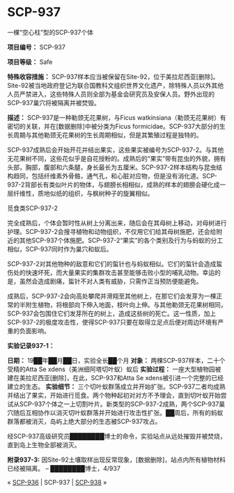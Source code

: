 # SCP-937
                        




一棵“空心柱”型的SCP-937个体



**项目编号：** SCP-937

**项目等级：** Safe

**特殊收容措施：** SCP-937样本应当被保留在Site-92，位于美拉尼西亚[删除]。Site-92被当地政府登记为联合国教科文组织世界文化遗产，除特殊人员以外其他人员严禁进入，这些特殊人员则全部为基金会研究员及安保人员。野外出现的SCP-937巢穴将被隔离并被焚毁。

**描述：** SCP-937是一种勒颈无花果树，与Ficus watkinsiana（勒颈无花果树）有密切的关联，并在[数据删除]中被分类为Ficus formicidae。SCP-937大部分的生长周期与其他勒颈无花果树的生长周期相似，但是其繁殖过程是独特的。

SCP-937成熟后会开始开花并结出果实，这些果实被编号为SCP-937-2。与其他无花果树不同，这些花似乎是自花授粉的。成熟后的“果实”带有昆虫的外貌，拥有头部，胸部，腹部和六条腿，身长最长为五厘米。SCP-937-2样本结构与昆虫结构趋同，包括纤维素外骨骼，通气孔，和心脏对应物，但是没有消化道。SCP-937-2背部长有类似叶片的物体，与翅膀长相相似，成熟的样本的翅膀会硬化成一层纤维性，质地似纸的组织，与枫树种子的旋翼相似。



觅食类SCP-937-2



完全成熟后，个体会暂时性从树上分离出来，随后会在其母树上移动，对母树进行护理。SCP-937-2会搜寻植物和动物组织，不仅用它们给其母树施肥，还会给附近的其他SCP-937个体施肥。SCP-937-2“果实”的各个类别及行为与蚂蚁的分工相似，SCP-937同时作为巢穴和蚁后。

SCP-937-2对其他物种的敌意和它们的蜇针也与蚂蚁相似。它们的蜇针会造成蜇伤处的快速坏死，而大量果实的集群攻击甚至能够击败小型的哺乳动物。幸运的是，虽然会造成剧痛，蜇针不对人类有威胁，只需作正当预防便能避免。

成熟后，SCP-937-2会向高处攀爬并滑翔至其他树上，在那它们会发芽为一棵正常的半附生植物，将根部向下伸入地面，枝叶向上伸。与其他勒颈无花果树相同，SCP-937会包围住它们发芽所在的树上，造成这些树的死亡。这一性质，加上SCP-937-2的极度攻击性，使得SCP-937只要在取得立足点后便对周边环境有严重的负面影响。

**实验记录937-1：** 

**日期：** 19██年██月██日，实验全长██个月
**对象：** 两棵SCP-937样本，二十个受精的Atta Se xdens（美洲细阿塔切叶蚁）蚁后
**实验过程：** 一座大型植物园被建在美拉尼西亚[删除]，在此，SCP-937和Atta Se xdens被引进一个完整的已经建立的生态。
**实验细节：** 三个切叶蚁群落成立并开始扩张。SCP-937二者均成熟并结出了果实，开始进行觅食。两个物种起初对对方不予理会，直到切叶蚁开始尝试从SCP-937个体之一上切割叶片。新类型的SCP-937-2成熟，两个SCP-937巢穴随后互相协作以消灭切叶蚁群落并开始进行攻击性扩张。██周后，所有的蚂蚁群落都被消灭，岛屿上绝大部分的生态被SCP-937攻占。

经SCP-937高级研究员████████博士的命令，实验站点从远处摧毁并被焚烧，直到岛上生物全部被消灭。

**附录937-3:**  因Site-92土壤取样出现反常现象，[数据删除]，站点内所有植物材料已经被隔离。 – ████████博士，4/937



« [SCP-936](/scp-936) | SCP-937 | [SCP-938](/scp-938) »





                    